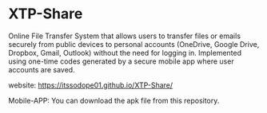 # XTP-Share

Online File Transfer System that allows users to transfer files or emails securely from public devices to personal accounts (OneDrive, Google Drive, Dropbox, Gmail, Outlook) without the need for logging in. Implemented using one-time codes generated by a secure mobile app where user accounts are saved.

website: https://itssodope01.github.io/XTP-Share/

Mobile-APP: You can download the apk file from this repository.

